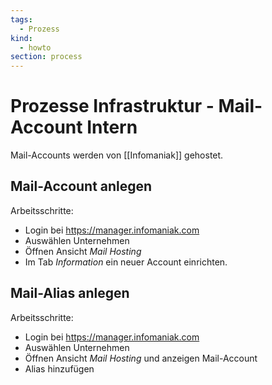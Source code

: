 ```yaml
---
tags:
  - Prozess
kind:
  - howto
section: process
---
```

# Prozesse Infrastruktur - Mail-Account Intern

Mail-Accounts werden von [[Infomaniak]] gehostet.

## Mail-Account anlegen

Arbeitsschritte:

* Login bei <https://manager.infomaniak.com>
* Auswählen Unternehmen
* Öffnen Ansicht *Mail Hosting*
* Im Tab *Information* ein neuer Account einrichten.

## Mail-Alias anlegen

Arbeitsschritte:

* Login bei <https://manager.infomaniak.com>
* Auswählen Unternehmen
* Öffnen Ansicht *Mail Hosting* und anzeigen Mail-Account
* Alias hinzufügen